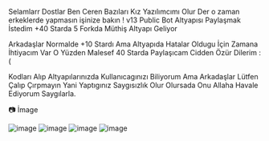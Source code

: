 Selamlarr Dostlar Ben Ceren Bazıları Kız Yazılımcımı Olur Der o zaman erkeklerde yapmasın işinize bakın ! v13 Public Bot Altyapısı Paylaşmak İstedim +40 Starda 5 Forkda Müthiş Altyapı Geliyor 

Arkadaşlar Normalde +10 Stardı Ama Altyapıda Hatalar Oldugu İçin Zamana İhtiyacım Var O Yüzden Malesef 40 Starda Paylaşıcam Cidden Özür Dilerim :(

Kodları Alıp Altyapılarınızda Kullanıcagınızı Biliyorum Ama Arkadaşlar Lütfen Çalıp Çırpmayın Yani Yaptıgınız Saygısızlık Olur Olursada Onu Allaha Havale Ediyorum Saygılarla.

📷 İmage

![image](https://cdn.discordapp.com/attachments/1005468405811396620/1017855310200832030/unknown.png)
![image](https://cdn.discordapp.com/attachments/1005468405811396620/1017873719894487120/unknown.png)
![image](https://cdn.discordapp.com/attachments/1005468405811396620/1017873761539739728/unknown.png)
![image](https://cdn.discordapp.com/attachments/1005468405811396620/1017877426753261659/unknown.png)

